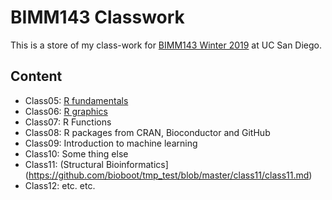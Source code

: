 # BIMM143 Classwork

This is a store of my class-work for [BIMM143 Winter 2019](https://bioboot.github.io/bimm143_W19/) at UC San Diego.

## Content
- Class05: [R fundamentals](https://github.com/bioboot/tmp_test/blob/master/class05/class05.md)
- Class06: [R graphics]()
- Class07: R Functions
- Class08: R packages from CRAN, Bioconductor and GitHub
- Class09: Introduction to machine learning
- Class10: Some thing else
- Class11: (Structural Bioinformatics](https://github.com/bioboot/tmp_test/blob/master/class11/class11.md)
- Class12: etc. etc.
